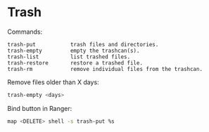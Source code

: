 # Trash

Commands:

```
trash-put           trash files and directories.
trash-empty         empty the trashcan(s).
trash-list          list trashed files.
trash-restore       restore a trashed file.
trash-rm            remove individual files from the trashcan.
```

Remove files older than X days:

```bash
trash-empty <days>
```

Bind <delete> button in Ranger:

```bash
map <DELETE> shell -s trash-put %s
```
